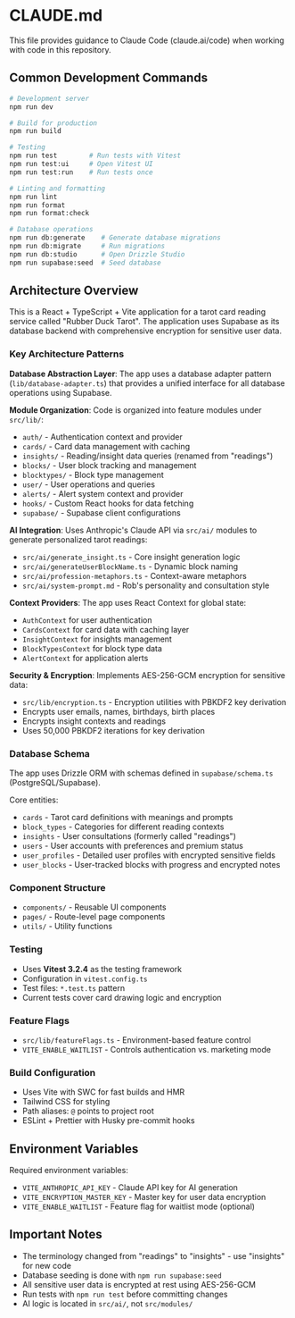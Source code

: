 # CLAUDE.md

This file provides guidance to Claude Code (claude.ai/code) when working with code in this repository.

## Common Development Commands

```bash
# Development server
npm run dev

# Build for production
npm run build

# Testing
npm run test        # Run tests with Vitest
npm run test:ui     # Open Vitest UI
npm run test:run    # Run tests once

# Linting and formatting
npm run lint
npm run format
npm run format:check

# Database operations
npm run db:generate    # Generate database migrations
npm run db:migrate     # Run migrations
npm run db:studio      # Open Drizzle Studio
npm run supabase:seed  # Seed database
```

## Architecture Overview

This is a React + TypeScript + Vite application for a tarot card reading service called "Rubber Duck Tarot". The application uses Supabase as its database backend with comprehensive encryption for sensitive user data.

### Key Architecture Patterns

**Database Abstraction Layer**: The app uses a database adapter pattern (`lib/database-adapter.ts`) that provides a unified interface for all database operations using Supabase.

**Module Organization**: Code is organized into feature modules under `src/lib/`:

- `auth/` - Authentication context and provider
- `cards/` - Card data management with caching
- `insights/` - Reading/insight data queries (renamed from "readings")
- `blocks/` - User block tracking and management
- `blocktypes/` - Block type management
- `user/` - User operations and queries
- `alerts/` - Alert system context and provider
- `hooks/` - Custom React hooks for data fetching
- `supabase/` - Supabase client configurations

**AI Integration**: Uses Anthropic's Claude API via `src/ai/` modules to generate personalized tarot readings:

- `src/ai/generate_insight.ts` - Core insight generation logic
- `src/ai/generateUserBlockName.ts` - Dynamic block naming
- `src/ai/profession-metaphors.ts` - Context-aware metaphors
- `src/ai/system-prompt.md` - Rob's personality and consultation style

**Context Providers**: The app uses React Context for global state:

- `AuthContext` for user authentication
- `CardsContext` for card data with caching layer
- `InsightContext` for insights management
- `BlockTypesContext` for block type data
- `AlertContext` for application alerts

**Security & Encryption**: Implements AES-256-GCM encryption for sensitive data:

- `src/lib/encryption.ts` - Encryption utilities with PBKDF2 key derivation
- Encrypts user emails, names, birthdays, birth places
- Encrypts insight contexts and readings
- Uses 50,000 PBKDF2 iterations for key derivation

### Database Schema

The app uses Drizzle ORM with schemas defined in `supabase/schema.ts` (PostgreSQL/Supabase).

Core entities:

- `cards` - Tarot card definitions with meanings and prompts
- `block_types` - Categories for different reading contexts
- `insights` - User consultations (formerly called "readings")
- `users` - User accounts with preferences and premium status
- `user_profiles` - Detailed user profiles with encrypted sensitive fields
- `user_blocks` - User-tracked blocks with progress and encrypted notes

### Component Structure

- `components/` - Reusable UI components
- `pages/` - Route-level page components
- `utils/` - Utility functions

### Testing

- Uses **Vitest 3.2.4** as the testing framework
- Configuration in `vitest.config.ts`
- Test files: `*.test.ts` pattern
- Current tests cover card drawing logic and encryption

### Feature Flags

- `src/lib/featureFlags.ts` - Environment-based feature control
- `VITE_ENABLE_WAITLIST` - Controls authentication vs. marketing mode

### Build Configuration

- Uses Vite with SWC for fast builds and HMR
- Tailwind CSS for styling
- Path aliases: `@` points to project root
- ESLint + Prettier with Husky pre-commit hooks

## Environment Variables

Required environment variables:

- `VITE_ANTHROPIC_API_KEY` - Claude API key for AI generation
- `VITE_ENCRYPTION_MASTER_KEY` - Master key for user data encryption
- `VITE_ENABLE_WAITLIST` - Feature flag for waitlist mode (optional)

## Important Notes

- The terminology changed from "readings" to "insights" - use "insights" for new code
- Database seeding is done with `npm run supabase:seed`
- All sensitive user data is encrypted at rest using AES-256-GCM
- Run tests with `npm run test` before committing changes
- AI logic is located in `src/ai/`, not `src/modules/`
